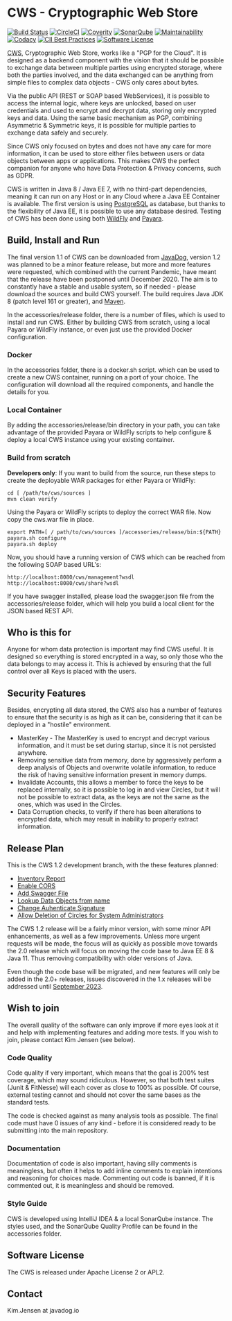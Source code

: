 # CWS - Cryptographic Web Store

[![Build Status](https://api.travis-ci.org/JavaDogs/cws.svg)](https://travis-ci.org/JavaDogs/cws)
[![CircleCI](https://circleci.com/gh/JavaDogs/cws.png?style=shield)](https://circleci.com/gh/JavaDogs/cws)
[![Coverity](https://scan.coverity.com/projects/13955/badge.svg)](https://scan.coverity.com/projects/javadogs-cws)
[![SonarQube](https://sonarcloud.io/api/project_badges/measure?project=io.javadog:cws&metric=alert_status)](https://sonarcloud.io/dashboard?id=io.javadog:cws)
[![Maintainability](https://api.codeclimate.com/v1/badges/4b40d6c7f75f9d40ae41/maintainability)](https://codeclimate.com/github/JavaDogs/cws/maintainability)
[![Codacy](https://api.codacy.com/project/badge/Grade/78366d7059554164a3f65ceabe986598)](https://www.codacy.com/app/cws/cws)
[![CII Best Practices](https://bestpractices.coreinfrastructure.org/projects/1566/badge)](https://bestpractices.coreinfrastructure.org/projects/1566)
[![Software License](https://img.shields.io/badge/license-Apache+License+2.0-blue.svg)](http://www.apache.org/licenses/LICENSE-2.0)

[CWS](https://javadog.io/), Cryptographic Web Store, works like a "PGP for the
Cloud". It is designed as a backend component with the vision that it should be
possible to exchange data between multiple parties using encrypted storage,
where both the parties involved, and the data exchanged can be anything from
simple files to complex data objects - CWS only cares about bytes.

Via the public API (REST or SOAP based WebServices), it is possible to access
the internal logic, where keys are unlocked, based on user credentials and used
to encrypt and decrypt data, storing only encrypted keys and data. Using the
same basic mechanism as PGP, combining Asymmetric & Symmetric keys, it is
possible for multiple parties to exchange data safely and securely.

Since CWS only focused on bytes and does not have any care for more information,
it can be used to store either files between users or data objects between apps
or applications. This makes CWS the perfect companion for anyone who have Data
Protection & Privacy concerns, such as GDPR.

CWS is written in Java 8 / Java EE 7, with no third-part dependencies, meaning
it can run on any Host or in any Cloud where a Java EE Container is
available. The first version is using [PostgreSQL](https://www.postgresql.org/)
as database, but thanks to the flexibility of Java EE, it is possible to use any
database desired. Testing of CWS has been done using both
[WildFly](http://www.wildfly.org/) and [Payara](https://payara.fish/).

## Build, Install and Run

The final version 1.1 of CWS can be downloaded from [JavaDog](https://javadog.io/),
version 1.2 was planned to be a minor feature release, but more and more
features were requested, which combined with the current Pandemic, have meant
that the release have been postponed until December 2020. The aim is to constantly
have a stable and usable system, so if needed - please download the sources and
build CWS yourself. The build requires Java JDK 8 (patch level 161 or greater),
and [Maven](https://maven.apache.org/).

In the accessories/release folder, there is a number of files, which is used to
install and run CWS. Either by building CWS from scratch, using a local Payara
or WildFly instance, or even just use the provided Docker configuration.

### Docker

In the accessories folder, there is a docker.sh script. which can be used to
create a new CWS container, running on a port of your choice. The configuration
will download all the required components, and handle the details for you.

### Local Container

By adding the accessories/release/bin directory in your path, you can take
advantage of the provided Payara or WildFly scripts to help configure & deploy
a local CWS instance using your existing container.

### Build from scratch

**Developers only**: If you want to build from the source, run these steps to
create the deployable WAR packages for either Payara or WildFly:

```
cd [ /path/to/cws/sources ]
mvn clean verify
```

Using the Payara or WildFly scripts to deploy the correct WAR file.
Now copy the cws.war file in place.

```
export PATH=[ / path/to/cws/sources ]/accessories/release/bin:${PATH}
payara.sh configure
payara.sh deploy
```

Now, you should have a running version of CWS which can be reached from the
following SOAP based URL's:

```
http://localhost:8080/cws/management?wsdl
http://localhost:8080/cws/share?wsdl
```

If you have swagger installed, please load the swagger.json file from the
accessories/release folder, which will help you build a local client for the
JSON based REST API.

## Who is this for

Anyone for whom data protection is important may find CWS useful. It is designed
so everything is stored encrypted in a way, so only those who the data belongs
to may access it. This is achieved by ensuring that the full control over all
Keys is placed with the users.

## Security Features

Besides, encrypting all data stored, the CWS also has a number of features to
ensure that the security is as high as it can be, considering that it can be
deployed in a "hostile" environment.

* MasterKey - The MasterKey is used to encrypt and decrypt various information,
  and it must be set during startup, since it is not persisted anywhere.
* Removing sensitive data from memory, done by aggressively perform a deep
  analysis of Objects and overwrite volatile information, to reduce the risk
  of having sensitive information present in memory dumps.
* Invalidate Accounts, this allows a member to force the keys to be replaced
  internally, so it is possible to log in and view Circles, but it will not be
  possible to extract data, as the keys are not the same as the ones, which
  was used in the Circles.
* Data Corruption checks, to verify if there has been alterations to encrypted
  data, which may result in inability to properly extract information.

## Release Plan

This is the CWS 1.2 development branch, with the these features planned:

* [Inventory Report](https://github.com/JavaDogs/cws/issues/56)
* [Enable CORS](https://github.com/JavaDogs/cws/issues/65)
* [Add Swagger File](https://github.com/JavaDogs/cws/issues/67)
* [Lookup Data Objects from name](https://github.com/JavaDogs/cws/issues/59)
* [Change Auhenticate Signature](https://github.com/JavaDogs/cws/issues/64)
* [Allow Deletion of Circles for System Administrators](https://github.com/JavaDogs/cws/issues/62)

The CWS 1.2 release will be a fairly minor version, with some minor API
enhancements, as well as a few improvements. Unless more urgent requests will
be made, the focus will as quickly as possible move towards the 2.0 release
which will focus on moving the code base to Java EE 8 & Java 11. Thus removing
compatibility with older versions of Java.

Even though the code base will be migrated, and new features will only be added
in the 2.0+ releases, issues discovered in the 1.x releases will be addressed
until [September 2023](https://adoptopenjdk.net/support.html).

## Wish to join

The overall quality of the software can only improve if more eyes look at it and
help with implementing features and adding more tests. If you wish to join,
please contact Kim Jensen (see below).

### Code Quality

Code quality if very important, which means that the goal is 200% test coverage,
which may sound ridiculous. However, so that both test suites (Junit & FitNesse)
will each cover as close to 100% as possible. Of course, external testing cannot
and should not cover the same bases as the standard tests.

The code is checked against as many analysis tools as possible. The final
code must have 0 issues of any kind - before it is considered ready to be
submitting into the main repository.

### Documentation

Documentation of code is also important, having silly comments is meaningless,
but often it helps to add inline comments to explain intentions and reasoning
for choices made. Commenting out code is banned, if it is commented out, it
is meaningless and should be removed.

### Style Guide

CWS is developed using IntelliJ IDEA & a local SonarQube instance. The styles
used, and the SonarQube Quality Profile can be found in the accessories folder.

## Software License

The CWS is released under Apache License 2 or APL2.

## Contact

Kim.Jensen at javadog.io
